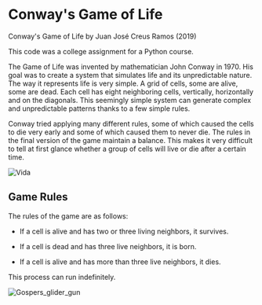 # Conway's Game of Life
Conway's Game of Life by Juan José Creus Ramos (2019)

This code was a college assignment for a Python course.

The Game of Life was invented by mathematician John Conway in 1970. His goal was to create a system that simulates life and its unpredictable nature. The way it represents life is very simple. A grid of cells, some are alive, some are dead. Each cell has eight neighboring cells, vertically, horizontally and on the diagonals. This seemingly simple system can generate complex and unpredictable patterns thanks to a few simple rules.

Conway tried applying many different rules, some of which caused the cells to die very early and some of which caused them to never die. The rules in the final version of the game maintain a balance. This makes it very difficult to tell at first glance whether a group of cells will live or die after a certain time.

![Vida](https://user-images.githubusercontent.com/108018294/220268369-6950df64-2ae8-49e3-b655-a0a63883755c.gif)

## Game Rules
The rules of the game are as follows:

- If a cell is alive and has two or three living neighbors, it survives.

- If a cell is dead and has three live neighbors, it is born.

- If a cell is alive and has more than three live neighbors, it dies.


This process can run indefinitely.


![Gospers_glider_gun](https://user-images.githubusercontent.com/108018294/220268857-a0cc4493-249d-41f7-a47a-760b2a6e36ac.gif)
